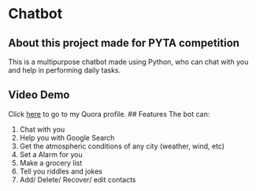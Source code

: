 # Chatbot

## About this project made for PYTA competition
This is a multipurpose chatbot made using Python, who can chat with you and help in performing daily tasks. 

## Video Demo
Click [here](quora.com/profile/Ashish-Kulkarni-100) to go to my Quora profile. ## Features 
The bot can:

1. Chat with you
2. Help you with Google Search
3. Get the atmospheric conditions of any city (weather, wind, etc) 
4. Set a Alarm for you
5. Make a grocery list
6. Tell you riddles and jokes
7. Add/ Delete/ Recover/ edit contacts
